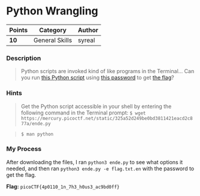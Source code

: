 # Python Wrangling

| Points | Category       | Author |
|--------|----------------|--------|
| **10** | General Skills | syreal |

### Description
> Python scripts are invoked kind of like programs in the Terminal... Can you run [this Python script](https://mercury.picoctf.net/static/325a52d249be0bd3811421eacd2c877a/ende.py) using [this password](https://mercury.picoctf.net/static/325a52d249be0bd3811421eacd2c877a/pw.txt) to get [the flag](https://mercury.picoctf.net/static/325a52d249be0bd3811421eacd2c877a/flag.txt.en)?

### Hints
> Get the Python script accessible in your shell by entering the following command in the Terminal prompt: `$ wget https://mercury.picoctf.net/static/325a52d249be0bd3811421eacd2c877a/ende.py`

> `$ man python`

### My Process

After downloading the files, I ran `python3 ende.py` to see what options it needed, and then ran `python3 ende.py -e flag.txt.en` with the password to get the flag.

**Flag:** `picoCTF{4p0110_1n_7h3_h0us3_ac9bd0ff}`
